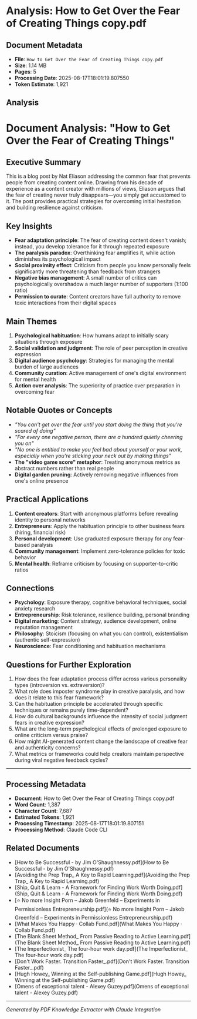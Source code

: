 # Analysis: How to Get Over the Fear of Creating Things copy.pdf

## Document Metadata
- **File**: `How to Get Over the Fear of Creating Things copy.pdf`
- **Size**: 1.14 MB
- **Pages**: 5
- **Processing Date**: 2025-08-17T18:01:19.807550
- **Token Estimate**: 1,921

## Analysis

# Document Analysis: "How to Get Over the Fear of Creating Things"

## Executive Summary

This is a blog post by Nat Eliason addressing the common fear that prevents people from creating content online. Drawing from his decade of experience as a content creator with millions of views, Eliason argues that the fear of creating never truly disappears—you simply get accustomed to it. The post provides practical strategies for overcoming initial hesitation and building resilience against criticism.

## Key Insights

- **Fear adaptation principle**: The fear of creating content doesn't vanish; instead, you develop tolerance for it through repeated exposure
- **The paralysis paradox**: Overthinking fear amplifies it, while action diminishes its psychological impact
- **Social proximity effect**: Criticism from people you know personally feels significantly more threatening than feedback from strangers
- **Negative bias management**: A small number of critics can psychologically overshadow a much larger number of supporters (1:100 ratio)
- **Permission to curate**: Content creators have full authority to remove toxic interactions from their digital spaces

## Main Themes

1. **Psychological habituation**: How humans adapt to initially scary situations through exposure
2. **Social validation and judgment**: The role of peer perception in creative expression
3. **Digital audience psychology**: Strategies for managing the mental burden of large audiences
4. **Community curation**: Active management of one's digital environment for mental health
5. **Action over analysis**: The superiority of practice over preparation in overcoming fear

## Notable Quotes or Concepts

- *"You can't get over the fear until you start doing the thing that you're scared of doing"*
- *"For every one negative person, there are a hundred quietly cheering you on"*
- *"No one is entitled to make you feel bad about yourself or your work, especially when you're sticking your neck out by making things"*
- **The "video game score" metaphor**: Treating anonymous metrics as abstract numbers rather than real people
- **Digital garden pruning**: Actively removing negative influences from one's online presence

## Practical Applications

1. **Content creators**: Start with anonymous platforms before revealing identity to personal networks
2. **Entrepreneurs**: Apply the habituation principle to other business fears (hiring, financial risk)
3. **Personal development**: Use graduated exposure therapy for any fear-based paralysis
4. **Community management**: Implement zero-tolerance policies for toxic behavior
5. **Mental health**: Reframe criticism by focusing on supporter-to-critic ratios

## Connections

- **Psychology**: Exposure therapy, cognitive behavioral techniques, social anxiety research
- **Entrepreneurship**: Risk tolerance, resilience building, personal branding
- **Digital marketing**: Content strategy, audience development, online reputation management
- **Philosophy**: Stoicism (focusing on what you can control), existentialism (authentic self-expression)
- **Neuroscience**: Fear conditioning and habituation mechanisms

## Questions for Further Exploration

1. How does the fear adaptation process differ across various personality types (introversion vs. extraversion)?
2. What role does imposter syndrome play in creative paralysis, and how does it relate to this fear framework?
3. Can the habituation principle be accelerated through specific techniques or remains purely time-dependent?
4. How do cultural backgrounds influence the intensity of social judgment fears in creative expression?
5. What are the long-term psychological effects of prolonged exposure to online criticism versus praise?
6. How might AI-generated content change the landscape of creative fear and authenticity concerns?
7. What metrics or frameworks could help creators maintain perspective during viral negative feedback cycles?

---

## Processing Metadata
- **Document**: How to Get Over the Fear of Creating Things copy.pdf
- **Word Count**: 1,387
- **Character Count**: 7,687
- **Estimated Tokens**: 1,921
- **Processing Timestamp**: 2025-08-17T18:01:19.807151
- **Processing Method**: Claude Code CLI

## Related Documents

- [How to Be Successful - by Jim O'Shaughnessy.pdf](How to Be Successful - by Jim O'Shaughnessy.pdf)
- [Avoiding the Prep Trap_ A Key to Rapid Learning.pdf](Avoiding the Prep Trap_ A Key to Rapid Learning.pdf)
- [Ship, Quit & Learn - A Framework for Finding Work Worth Doing.pdf](Ship, Quit & Learn - A Framework for Finding Work Worth Doing.pdf)
- [⭐️ No more Insight Porn – Jakob Greenfeld – Experiments in Permissionless Entrepreneurship.pdf](⭐️ No more Insight Porn – Jakob Greenfeld – Experiments in Permissionless Entrepreneurship.pdf)
- [What Makes You Happy · Collab Fund.pdf](What Makes You Happy · Collab Fund.pdf)
- [The Blank Sheet Method_ From Passive Reading to Active Learning.pdf](The Blank Sheet Method_ From Passive Reading to Active Learning.pdf)
- [The Imperfectionist_ The four-hour work day.pdf](The Imperfectionist_ The four-hour work day.pdf)
- [Don't Work Faster. Transition Faster_.pdf](Don't Work Faster. Transition Faster_.pdf)
- [Hugh Howey_ Winning at the Self-publishing Game.pdf](Hugh Howey_ Winning at the Self-publishing Game.pdf)
- [Omens of exceptional talent - Alexey Guzey.pdf](Omens of exceptional talent - Alexey Guzey.pdf)

---
*Generated by PDF Knowledge Extractor with Claude Integration*